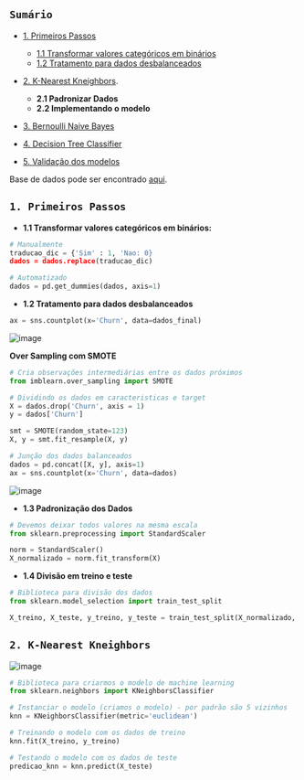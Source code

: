 ## ``Sumário``

- [1. Primeiros Passos]()
  - [1.1 Transformar valores categóricos em binários]()
  - [1.2 Tratamento para dados desbalanceados]()
    
- [2. K-Nearest Kneighbors]().
  - **2.1 Padronizar Dados**
  - **2.2 Implementando o modelo**
  
- [3. Bernoulli Naive Bayes]()
- [4. Decision Tree Classifier]()
- [5. Validação dos modelos]()

Base de dados pode ser encontrado [aqui](https://www.kaggle.com/datasets/mnassrib/telecom-churn-datasets).

## ``1. Primeiros Passos``

- **1.1 Transformar valores categóricos em binários:**

```python
# Manualmente
traducao_dic = {'Sim' : 1, 'Nao: 0}
dados = dados.replace(traducao_dic)

# Automatizado
dados = pd.get_dummies(dados, axis=1)
```

- **1.2 Tratamento para dados desbalanceados**
```python
ax = sns.countplot(x='Churn', data=dados_final)
```
![image](https://github.com/OtavioSotnas/Machine-Learning/assets/142911747/83f776ae-a122-4632-bcf2-9a672804f988)

**Over Sampling com SMOTE**
  
```python
# Cria observações intermediárias entre os dados próximos
from imblearn.over_sampling import SMOTE

# Dividindo os dados em caracteristicas e target
X = dados.drop('Churn', axis = 1)
y = dados['Churn']

smt = SMOTE(random_state=123)
X, y = smt.fit_resample(X, y)

# Junção dos dados balanceados
dados = pd.concat([X, y], axis=1)
ax = sns.countplot(x='Churn', data=dados)
```
![image](https://github.com/OtavioSotnas/Machine-Learning/assets/142911747/330a4e19-5af8-4317-a4c8-019809997d86)

- **1.3 Padronização dos Dados**
```python
# Devemos deixar todos valores na mesma escala
from sklearn.preprocessing import StandardScaler

norm = StandardScaler()
X_normalizado = norm.fit_transform(X)
```

- **1.4 Divisão em treino e teste**
```python
# Biblioteca para divisão dos dados
from sklearn.model_selection import train_test_split

X_treino, X_teste, y_treino, y_teste = train_test_split(X_normalizado, y, test_size=0.3, random_state=123)
```

## ``2. K-Nearest Kneighbors``
![image](https://github.com/OtavioSotnas/Machine-Learning/assets/142911747/45437577-b5b6-4721-b6c8-c85b93d5c76a)

```python
# Biblioteca para criarmos o modelo de machine learning
from sklearn.neighbors import KNeighborsClassifier

# Instanciar o modelo (criamos o modelo) - por padrão são 5 vizinhos  
knn = KNeighborsClassifier(metric='euclidean')

# Treinando o modelo com os dados de treino
knn.fit(X_treino, y_treino)

# Testando o modelo com os dados de teste
predicao_knn = knn.predict(X_teste)
```
